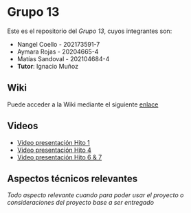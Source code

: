 # Grupo 13

Este es el repositorio del *Grupo 13*, cuyos integrantes son:

* Nangel Coello - 202173591-7
* Aymara Rojas - 20204665-4
* Matías Sandoval - 202104684-4
* **Tutor**: Ignacio Muñoz

## Wiki  

Puede acceder a la Wiki mediante el siguiente [enlace](https://github.com/Nachops/INF236P201G13/wiki)

## Videos

* [Video presentación Hito 1](https://youtu.be/2641tP1aIvU?si=_HlVjZZSQiuxmqYd)
* [Video presentación Hito 4](https://youtu.be/sPxcLnYNnU0?si=EUS7oSF6FpFpr8pU)
* [Video presentación Hito 6 & 7](https://youtu.be/KFhDN-jeH-Q)
## Aspectos técnicos relevantes

_Todo aspecto relevante cuando para poder usar el proyecto o consideraciones del proyecto base a ser entregado_
